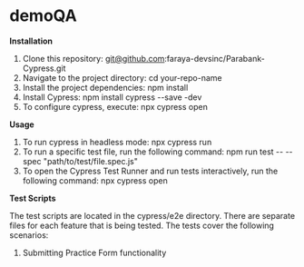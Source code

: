 # demoQA
**Installation**

1. Clone this repository: git@github.com:faraya-devsinc/Parabank-Cypress.git
2. Navigate to the project directory: cd your-repo-name
3. Install the project dependencies: npm install
4. Install Cypress: npm install cypress --save -dev
5. To configure cypress, execute: npx cypress open

**Usage**

1. To run cypress in headless mode: npx cypress run
2. To run a specific test file, run the following command: npm run test -- --spec "path/to/test/file.spec.js"
3. To open the Cypress Test Runner and run tests interactively, run the following command: npx cypress open

**Test Scripts**

The test scripts are located in the cypress/e2e directory. There are separate files for each feature that is being tested. The tests cover the following scenarios:
1. Submitting Practice Form functionality
